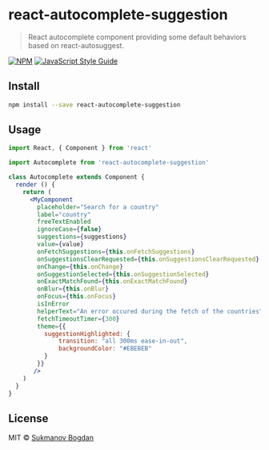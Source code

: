 # react-autocomplete-suggestion

> React autocomplete component providing some default behaviors based on react-autosuggest.

[![NPM](https://img.shields.io/npm/v/react-autocomplete-suggestion.svg)](https://www.npmjs.com/package/react-autocomplete-suggestion) [![JavaScript Style Guide](https://img.shields.io/badge/code_style-standard-brightgreen.svg)](https://standardjs.com)

## Install

```bash
npm install --save react-autocomplete-suggestion
```

## Usage

```jsx
import React, { Component } from 'react'

import Autocomplete from 'react-autocomplete-suggestion'

class Autocomplete extends Component {
  render () {
    return (
      <MyComponent
        placeholder="Search for a country"
        label="country"
        freeTextEnabled
        ignoreCase={false}
        suggestions={suggestions}
        value={value}
        onFetchSuggestions={this.onFetchSuggestions}
        onSuggestionsClearRequested={this.onSuggestionsClearRequested}
        onChange={this.onChange}
        onSuggestionSelected={this.onSuggestionSelected}
        onExactMatchFound={this.onExactMatchFound}
        onBlur={this.onBlur}
        onFocus={this.onFocus}
        isInError
        helperText="An error occured during the fetch of the countries"
        fetchTimeoutTimer={300}
        theme={{
          suggestionHighlighted: {
              transition: "all 300ms ease-in-out",
              backgroundColor: "#EBEBEB"
          }
        }}
       />
    )
  }
}
```

## License

MIT © [Sukmanov Bogdan](https://github.com/boggiedan)
